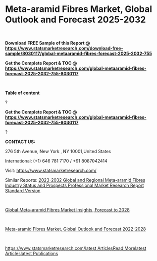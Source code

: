 <h1>Meta-aramid Fibres Market, Global Outlook and Forecast 2025-2032</h1><br/><p><strong>Download FREE Sample of this Report @ <a href="https://www.statsmarketresearch.com/download-free-sample/8030117/global-metaaramid-fibres-forecast-2025-2032-755">https://www.statsmarketresearch.com/download-free-sample/8030117/global-metaaramid-fibres-forecast-2025-2032-755</a></strong></p>
 
 
 
 <div><b>Get the Complete Report & TOC @ <a href="https://www.statsmarketresearch.com/global-metaaramid-fibres-forecast-2025-2032-755-8030117">https://www.statsmarketresearch.com/global-metaaramid-fibres-forecast-2025-2032-755-8030117</a></b></div>
 
 
 
 <p><br />
 
 <b>Table of content</b></p>
 
 
 
 <p>? </p>
 
 
 
 <div><b>Get the Complete Report & TOC @ <a href="https://www.statsmarketresearch.com/global-metaaramid-fibres-forecast-2025-2032-755-8030117">https://www.statsmarketresearch.com/global-metaaramid-fibres-forecast-2025-2032-755-8030117</a></b></div>
 
 
 
 <p>? </p>
 
 
 
 <p><b>CONTACT US:</b><br />
 
 276 5th Avenue, New York , NY 10001,United States<br />
 
 International: (+1) 646 781 7170 / +91 8087042414<br />
 
 Visit: <a href="https://www.statsmarketresearch.com/">https://www.statsmarketresearch.com/</a><br />
 
 Similar Reports: <a href="https://www.statsmarketresearch.com/global-metaaramid-fibres-forecast-2025-2032-755-8030117">2023-2032 Global and Regional Meta-aramid Fibres Industry Status and Prospects Professional Market Research Report Standard Version</a><br />
 
 <br />
 
 <a href="https://www.statsmarketresearch.com/global-metaaramid-fibres-forecast-2025-2032-755-8030117">Global Meta-aramid Fibres Market Insights, Forecast to 2028</a><br />
 
 <br />
 
 <a href="https://www.statsmarketresearch.com/global-metaaramid-fibres-forecast-2025-2032-755-8030117">Meta-aramid Fibres Market, Global Outlook and Forecast 2022-2028</a><br />
 
 <br />
 
 <a href="https://gyeongbokgung.com">https://www.statsmarketresearch.com/</a><a href="https://hallyeomaritime.com">latest Articles</a><a href="https://jingwansa.com">Read More</a><a href="https://nguoiviet.jp/">latest Articles</a><a href="https://www.intelmarketresearch.com/">latest Publications</a></p>